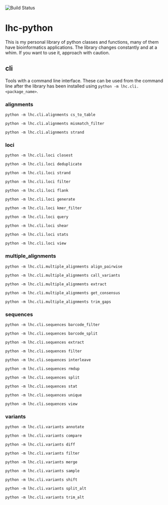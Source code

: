 ![Build Status](https://github.com/childsish/lhc-python/actions/workflows/python-package.yml/badge.svg)

# lhc-python

This is my personal library of python classes and functions, many of them have bioinformatics applications.
The library changes constantly and at a whim.
If you want to use it, approach with caution.

## cli

Tools with a command line interface.
These can be used from the command line after the library has been installed using `python -m lhc.cli.<package_name>`.

### alignments

`python -m lhc.cli.alignments cs_to_table`

`python -m lhc.cli.alignments mismatch_filter`

`python -m lhc.cli.alignments strand`

### loci

`python -m lhc.cli.loci closest`

`python -m lhc.cli.loci deduplicate`

`python -m lhc.cli.loci strand`

`python -m lhc.cli.loci filter`

`python -m lhc.cli.loci flank`

`python -m lhc.cli.loci generate`

`python -m lhc.cli.loci kmer_filter`

`python -m lhc.cli.loci query`

`python -m lhc.cli.loci shear`

`python -m lhc.cli.loci stats`

`python -m lhc.cli.loci view`

### multiple_alignments

`python -m lhc.cli.multiple_alignments align_pairwise`

`python -m lhc.cli.multiple_alignments call_variants`

`python -m lhc.cli.multiple_alignments extract`

`python -m lhc.cli.multiple_alignments get_consensus`

`python -m lhc.cli.multiple_alignments trim_gaps`

### sequences

`python -m lhc.cli.sequences barcode_filter`

`python -m lhc.cli.sequences barcode_split`

`python -m lhc.cli.sequences extract`

`python -m lhc.cli.sequences filter`

`python -m lhc.cli.sequences interleave`

`python -m lhc.cli.sequences rmdup`

`python -m lhc.cli.sequences split`

`python -m lhc.cli.sequences stat`

`python -m lhc.cli.sequences unique`

`python -m lhc.cli.sequences view`

### variants

`python -m lhc.cli.variants annotate`

`python -m lhc.cli.variants compare`

`python -m lhc.cli.variants diff`

`python -m lhc.cli.variants filter`

`python -m lhc.cli.variants merge`

`python -m lhc.cli.variants sample`

`python -m lhc.cli.variants shift`

`python -m lhc.cli.variants split_alt`

`python -m lhc.cli.variants trim_alt`
